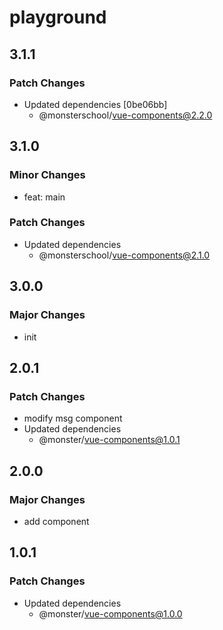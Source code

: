 # playground

## 3.1.1

### Patch Changes

- Updated dependencies [0be06bb]
  - @monsterschool/vue-components@2.2.0

## 3.1.0

### Minor Changes

- feat: main

### Patch Changes

- Updated dependencies
  - @monsterschool/vue-components@2.1.0

## 3.0.0

### Major Changes

- init

## 2.0.1

### Patch Changes

- modify msg component
- Updated dependencies
  - @monster/vue-components@1.0.1

## 2.0.0

### Major Changes

- add component

## 1.0.1

### Patch Changes

- Updated dependencies
  - @monster/vue-components@1.0.0
